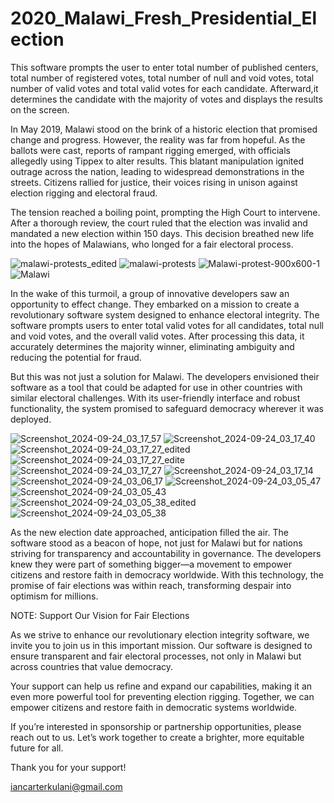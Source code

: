 # 2020_Malawi_Fresh_Presidential_Election
This software prompts the user to enter total number of published centers, total number of registered votes, total number of null and void votes, total number of valid votes and total valid votes for each candidate. Afterward,it determines the candidate with the majority of votes and displays the results on the screen.

In May 2019, Malawi stood on the brink of a historic election that promised change and progress. 
However, the reality was far from hopeful. As the ballots were cast, reports of rampant rigging emerged, with officials allegedly using Tippex to alter results. This blatant manipulation ignited outrage across the nation, leading to widespread demonstrations in the streets. Citizens rallied for justice, their voices rising in unison against election rigging and electoral fraud.

The tension reached a boiling point, prompting the High Court to intervene. After a thorough review, the court ruled that the election was invalid and mandated a new election within 150 days. 
This decision breathed new life into the hopes of Malawians, who longed for a fair electoral process.

![malawi-protests_edited](https://github.com/user-attachments/assets/81ba7dce-5e2b-4909-8307-4709a17696de)
![malawi-protests](https://github.com/user-attachments/assets/11834496-0529-453c-9e8a-e3f4ee0767dd)
![Malawi-protest-900x600-1](https://github.com/user-attachments/assets/0150a915-5941-4635-aa32-a8190b6a6f4a)
![Malawi](https://github.com/user-attachments/assets/1388316e-7e26-4160-b749-2dfcc6c3c7dd)




In the wake of this turmoil, a group of innovative developers saw an opportunity to effect change. 
They embarked on a mission to create a revolutionary software system designed to enhance electoral integrity. 
The software prompts users to enter total valid votes for all candidates, total null and void votes, and the overall valid votes. 
After processing this data, it accurately determines the majority winner, eliminating ambiguity and reducing the potential for fraud.

But this was not just a solution for Malawi. The developers envisioned their software as a tool that could be adapted for use in other countries with similar electoral challenges. 
With its user-friendly interface and robust functionality, the system promised to safeguard democracy wherever it was deployed.


![Screenshot_2024-09-24_03_17_57](https://github.com/user-attachments/assets/0b083aed-2233-4c87-90f4-868240bb445f)
![Screenshot_2024-09-24_03_17_40](https://github.com/user-attachments/assets/ad6130f4-fbe3-40fb-9ace-104a663ec355)
![Screenshot_2024-09-24_03_17_27_edited](https://github.com/user-attachments/assets/06461db2-ba60-4f8c-9281-e5da841352f4)
![Screenshot_2024-09-24_03_17_27_edite](https://github.com/user-attachments/assets/90a023ef-6a15-4e95-a590-a46a4dee15d6)
![Screenshot_2024-09-24_03_17_27](https://github.com/user-attachments/assets/4033df85-47f8-4890-8435-315b43790eca)
![Screenshot_2024-09-24_03_17_14](https://github.com/user-attachments/assets/3020af6e-4e83-4ed3-aab0-228b7c3187b8)
![Screenshot_2024-09-24_03_06_17](https://github.com/user-attachments/assets/bafdf132-e00a-4d82-99e8-487c05bb1bdd)
![Screenshot_2024-09-24_03_05_47](https://github.com/user-attachments/assets/c43ad963-3b10-4c33-8cc3-0d54e013b530)
![Screenshot_2024-09-24_03_05_43](https://github.com/user-attachments/assets/b441a4ba-ceb7-49c6-928a-92cc903b7098)
![Screenshot_2024-09-24_03_05_38_edited](https://github.com/user-attachments/assets/d65f66ce-8273-49d4-a74f-1ea4d8aa2232)
![Screenshot_2024-09-24_03_05_38](https://github.com/user-attachments/assets/6d9dd495-8fe5-4cd8-a601-ec61d19afba5)



As the new election date approached, anticipation filled the air. The software stood as a beacon of hope, not just for Malawi but for nations striving for transparency and accountability in governance. 
The developers knew they were part of something bigger—a movement to empower citizens and restore faith in democracy worldwide. With this technology, the promise of fair elections was within reach, transforming despair into optimism for millions.



NOTE: Support Our Vision for Fair Elections

As we strive to enhance our revolutionary election integrity software, we invite you to join us in this important mission. Our software is designed to ensure transparent and fair electoral processes, not only in Malawi but across countries that value democracy.

Your support can help us refine and expand our capabilities, making it an even more powerful tool for preventing election rigging. Together, we can empower citizens and restore faith in democratic systems worldwide.

If you’re interested in sponsorship or partnership opportunities, please reach out to us. Let’s work together to create a brighter, more equitable future for all.

Thank you for your support!

iancarterkulani@gmail.com

